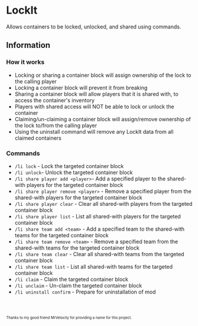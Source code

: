 # LockIt
Allows containers to be locked, unlocked, and shared using commands.

## Information
### How it works
- Locking or sharing a container block will assign ownership of the lock to the calling player
- Locking a container block will prevent it from breaking
- Sharing a container block will allow players that it is shared with, to access the container's inventory
- Players with shared access will NOT be able to lock or unlock the container
- Claiming/un-claiming a container block will assign/remove ownership of the lock to/from the calling player
- Using the uninstall command will remove any LockIt data from all claimed containers

### Commands
- `/li lock` - Lock the targeted container block
- `/li unlock`- Unlock the targeted container block
- `/li share player add <player>`- Add a specified player to the shared-with players for the targeted container block
- `/li share player remove <player>` - Remove a specified player from the shared-with players for the targeted container block
- `/li share player clear` - Clear all shared-with players from the targeted container block
- `/li share player list` - List all shared-with players for the targeted container block
- `/li share team add <team>` - Add a specified team to the shared-with teams for the targeted container block
- `/li share team remove <team>` - Remove a specified team from the shared-with teams for the targeted container block
- `/li share team clear` - Clear all shared-with teams from the targeted container block
- `/li share team list` - List all shared-with teams for the targeted container block
- `/li claim` - Claim the targeted container block
- `/li unclaim` - Un-claim the targeted container block
- `/li uninstall confirm` - Prepare for uninstallation of mod
#
<br/>
<sub><sup>Thanks to my good friend MrVelocity for providing a name for this project.</sup></sub>